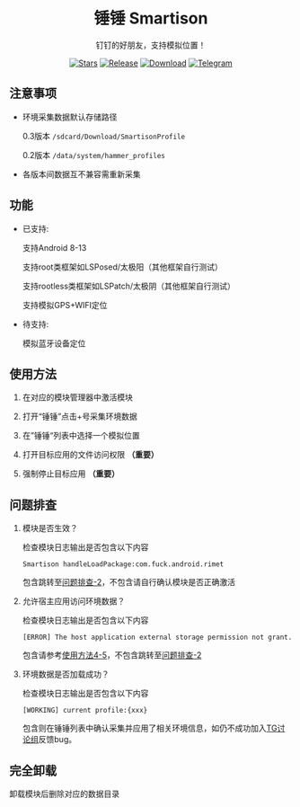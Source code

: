 <div align="center">

# 锤锤 Smartison

钉钉的好朋友，支持模拟位置！

[![Stars](https://img.shields.io/github/stars/Xposed-Modules-Repo/com.fuck.android.rimet?label=stars)](https://github.com/Xposed-Modules-Repo/com.fuck.android.rimet)
[![Release](https://img.shields.io/github/v/release/Xposed-Modules-Repo/com.fuck.android.rimet?include_prereleases)](https://github.com/Xposed-Modules-Repo/com.fuck.android.rimet/releases/latest)
[![Download](https://img.shields.io/github/downloads/Xposed-Modules-Repo/com.fuck.android.rimet/total)](https://github.com/Xposed-Modules-Repo/com.fuck.android.rimet/releases)
[![Telegram](https://img.shields.io/badge/%E9%94%A4%E9%94%A4-10000+%20users-green?logo=telegram)](https://t.me/+m2sDh0iN8y41MjM1)

</div>

## 注意事项

- 环境采集数据默认存储路径

    0.3版本 ```/sdcard/Download/SmartisonProfile```

    0.2版本 ```/data/system/hammer_profiles```

- 各版本间数据互不兼容需重新采集


## 功能

- 已支持:

    支持Android 8-13

    支持root类框架如LSPosed/太极阳（其他框架自行测试）

    支持rootless类框架如LSPatch/太极阴（其他框架自行测试）

    支持模拟GPS+WIFI定位

- 待支持:

    模拟蓝牙设备定位

## 使用方法

1. 在对应的模块管理器中激活模块

2. 打开“锤锤”点击+号采集环境数据

3. 在”锤锤“列表中选择一个模拟位置

4. 打开目标应用的文件访问权限 **（重要）**

5. 强制停止目标应用 **（重要）**

## 问题排查

1. 模块是否生效？

    检查模块日志输出是否包含以下内容
    ```
    Smartison handleLoadPackage:com.fuck.android.rimet
    ```
    包含跳转至[问题排查-2](#问题排查)，不包含请自行确认模块是否正确激活
    
2. 允许宿主应用访问环境数据？

    检查模块日志输出是否包含以下内容
    ```
    [ERROR] The host application external storage permission not grant.
    ```
    包含请参考[使用方法4-5](#使用方法)，不包含跳转至[问题排查-2](#问题排查)

3. 环境数据是否加载成功？

    检查模块日志输出是否包含以下内容
    ```
    [WORKING] current profile:{xxx}
    ```
    包含则在锤锤列表中确认采集并应用了相关环境信息，如仍不成功加入[TG讨论组](https://t.me/+m2sDh0iN8y41MjM1)反馈bug。



## 完全卸载

卸载模块后删除对应的数据目录